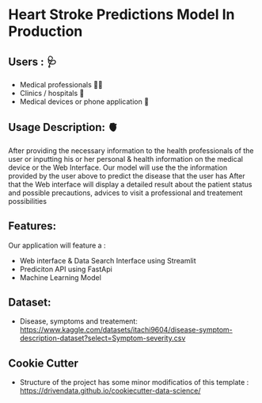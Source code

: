 # Heart Stroke Predictions Model In Production

## Users : :stethoscope:
* Medical professionals :man_health_worker:
* Clinics / hospitals :hospital:
* Medical devices or phone application :iphone:

## Usage Description: :anatomical_heart:

After providing the necessary information to the health professionals of the user or inputting his or her personal & health information on the medical device or the Web Interface.
Our model will use the the information provided by the user above to predict the disease that the user has 
After that the Web interface will display a detailed result about the patient status and possible precautions, advices to visit a professional and treatement possibilities

## Features:
Our application will feature a :
* Web interface & Data Search Interface using Streamlit
* Prediciton API using FastApi
* Machine Learning Model

## Dataset: 
* Disease, symptoms and treatement:<br>
https://www.kaggle.com/datasets/itachi9604/disease-symptom-description-dataset?select=Symptom-severity.csv </br>

## Cookie Cutter
* Structure of the project has some minor modificatios of this template :<br>
https://drivendata.github.io/cookiecutter-data-science/
